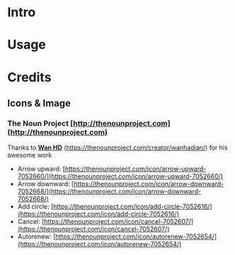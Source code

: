 # Intro

# Usage

# Credits
## Icons & Image
### The Noun Project [http://thenounproject.com](http://thenounproject.com)
Thanks to [**Wan HD**](https://thenounproject.com/creator/wanhadian/) (https://thenounproject.com/creator/wanhadian/) for his awesome work
 - Arrow upward: [https://thenounproject.com/icon/arrow-upward-7052660/](https://thenounproject.com/icon/arrow-upward-7052660/)
 - Arrow downward: [https://thenounproject.com/icon/arrow-downward-7052668/](https://thenounproject.com/icon/arrow-downward-7052668/)
 -  Add circle: [https://thenounproject.com/icon/add-circle-7052616/](https://thenounproject.com/icon/add-circle-7052616/)
 -  Cancel: [https://thenounproject.com/icon/cancel-7052607/](https://thenounproject.com/icon/cancel-7052607/)
 -  Autorenew: [https://thenounproject.com/icon/autorenew-7052654/](https://thenounproject.com/icon/autorenew-7052654/)